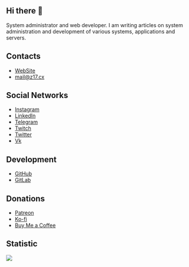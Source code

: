 ## Hi there 👋

System administrator and web developer. I am writing articles on system administration and development of various systems, applications and servers.

## Contacts

- [WebSite](https://z17.cx/)
- [mail@z17.cx](mailto:mail@z17.cx)

## Social Networks

- [Instagram](https://instagram.com/z17cx)
- [LinkedIn](https://linkedin.com/in/z17cx)
- [Telegram](https://t.me/z17cx)
- [Twitch](https://twitch.tv/z17cx)
- [Twitter](https://twitter.com/z17cx)
- [Vk](https://vk.com/z17cx)

## Development

- [GitHub](https://github.com/z17cx)
- [GitLab](https://gitlab.com/z17cx)

## Donations

- [Patreon](https://patreon.com/z17cx)
- [Ko-fi](https://ko-fi.com/z17cx)
- [Buy Me a Coffee](https://buymeacoffee.com/z17cx)

## Statistic

![](https://github-readme-stats.vercel.app/api?username=z17cx&show_icons=true)
